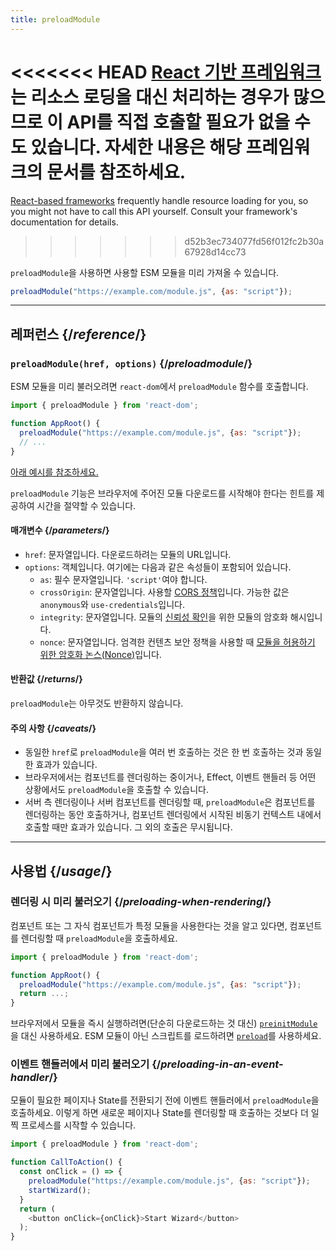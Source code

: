 ```yaml
---
title: preloadModule
---
```


<Note>

<<<<<<< HEAD
[React 기반 프레임워크](/learn/start-a-new-react-project)는 리소스 로딩을 대신 처리하는 경우가 많으므로 이 API를 직접 호출할 필요가 없을 수도 있습니다. 자세한 내용은 해당 프레임워크의 문서를 참조하세요.
=======
[React-based frameworks](/learn/creating-a-react-app) frequently handle resource loading for you, so you might not have to call this API yourself. Consult your framework's documentation for details.
>>>>>>> d52b3ec734077fd56f012fc2b30a67928d14cc73

</Note>

<Intro>

`preloadModule`을 사용하면 사용할 ESM 모듈을 미리 가져올 수 있습니다.

```js
preloadModule("https://example.com/module.js", {as: "script"});
```

</Intro>

<InlineToc />

---

## 레퍼런스 {/*reference*/}

### `preloadModule(href, options)` {/*preloadmodule*/}

ESM 모듈을 미리 불러오려면 `react-dom`에서 `preloadModule` 함수를 호출합니다.

```js
import { preloadModule } from 'react-dom';

function AppRoot() {
  preloadModule("https://example.com/module.js", {as: "script"});
  // ...
}

```

[아래 예시를 참조하세요.](#usage)

`preloadModule` 기능은 브라우저에 주어진 모듈 다운로드를 시작해야 한다는 힌트를 제공하여 시간을 절약할 수 있습니다.

#### 매개변수 {/*parameters*/}

* `href`: 문자열입니다. 다운로드하려는 모듈의 URL입니다.
* `options`: 객체입니다. 여기에는 다음과 같은 속성들이 포함되어 있습니다.
  *  `as`: 필수 문자열입니다. `'script'`여야 합니다.
  *  `crossOrigin`: 문자열입니다. 사용할 [CORS 정책](https://developer.mozilla.org/en-US/docs/Web/HTML/Attributes/crossorigin)입니다. 가능한 값은 `anonymous`와 `use-credentials`입니다.
  *  `integrity`: 문자열입니다. 모듈의 [신뢰성 확인](https://developer.mozilla.org/en-US/docs/Web/Security/Subresource_Integrity)을 위한
  모듈의 암호화 해시입니다.
  *  `nonce`: 문자열입니다. 엄격한 컨텐츠 보안 정책을 사용할 때 [모듈을 허용하기 위한 암호화 논스(Nonce)](https://developer.mozilla.org/en-US/docs/Web/HTML/Global_attributes/nonce)입니다.


#### 반환값 {/*returns*/}

`preloadModule`는 아무것도 반환하지 않습니다.

#### 주의 사항 {/*caveats*/}

* 동일한 `href`로 `preloadModule`을 여러 번 호출하는 것은 한 번 호출하는 것과 동일한 효과가 있습니다.
* 브라우저에서는 컴포넌트를 렌더링하는 중이거나, Effect, 이벤트 핸들러 등 어떤 상황에서도 `preloadModule`을 호출할 수 있습니다.
* 서버 측 렌더링이나 서버 컴포넌트를 렌더링할 때, `preloadModule`은 컴포넌트를 렌더링하는 동안 호출하거나, 컴포넌트 렌더링에서 시작된 비동기 컨텍스트 내에서 호출할 때만 효과가 있습니다. 그 외의 호출은 무시됩니다.

---

## 사용법 {/*usage*/}

### 렌더링 시 미리 불러오기 {/*preloading-when-rendering*/}

컴포넌트 또는 그 자식 컴포넌트가 특정 모듈을 사용한다는 것을 알고 있다면, 컴포넌트를 렌더링할 때 `preloadModule`을 호출하세요.

```js
import { preloadModule } from 'react-dom';

function AppRoot() {
  preloadModule("https://example.com/module.js", {as: "script"});
  return ...;
}
```

브라우저에서 모듈을 즉시 실행하려면(단순히 다운로드하는 것 대신) [`preinitModule`](/reference/react-dom/preinitModule)을 대신 사용하세요. ESM 모듈이 아닌 스크립트를 로드하려면 [`preload`](/reference/react-dom/preload)를 사용하세요.

### 이벤트 핸들러에서 미리 불러오기 {/*preloading-in-an-event-handler*/}

모듈이 필요한 페이지나 State를 전환되기 전에 이벤트 핸들러에서 `preloadModule`을 호출하세요. 이렇게 하면 새로운 페이지나 State를 렌더링할 때 호출하는 것보다 더 일찍 프로세스를 시작할 수 있습니다.

```js
import { preloadModule } from 'react-dom';

function CallToAction() {
  const onClick = () => {
    preloadModule("https://example.com/module.js", {as: "script"});
    startWizard();
  }
  return (
    <button onClick={onClick}>Start Wizard</button>
  );
}
```

